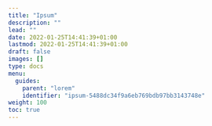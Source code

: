 ```yaml
---
title: "Ipsum"
description: ""
lead: ""
date: 2022-01-25T14:41:39+01:00
lastmod: 2022-01-25T14:41:39+01:00
draft: false
images: []
type: docs
menu:
  guides:
    parent: "lorem"
    identifier: "ipsum-5488dc34f9a6eb769bdb97bb3143748e"
weight: 100
toc: true
---
```

